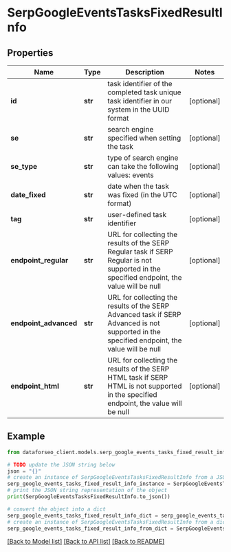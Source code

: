 # SerpGoogleEventsTasksFixedResultInfo


## Properties

Name | Type | Description | Notes
------------ | ------------- | ------------- | -------------
**id** | **str** | task identifier of the completed task unique task identifier in our system in the UUID format | [optional] 
**se** | **str** | search engine specified when setting the task | [optional] 
**se_type** | **str** | type of search engine can take the following values: events | [optional] 
**date_fixed** | **str** | date when the task was fixed (in the UTC format) | [optional] 
**tag** | **str** | user-defined task identifier | [optional] 
**endpoint_regular** | **str** | URL for collecting the results of the SERP Regular task if SERP Regular is not supported in the specified endpoint, the value will be null | [optional] 
**endpoint_advanced** | **str** | URL for collecting the results of the SERP Advanced task if SERP Advanced is not supported in the specified endpoint, the value will be null | [optional] 
**endpoint_html** | **str** | URL for collecting the results of the SERP HTML task if SERP HTML is not supported in the specified endpoint, the value will be null | [optional] 

## Example

```python
from dataforseo_client.models.serp_google_events_tasks_fixed_result_info import SerpGoogleEventsTasksFixedResultInfo

# TODO update the JSON string below
json = "{}"
# create an instance of SerpGoogleEventsTasksFixedResultInfo from a JSON string
serp_google_events_tasks_fixed_result_info_instance = SerpGoogleEventsTasksFixedResultInfo.from_json(json)
# print the JSON string representation of the object
print(SerpGoogleEventsTasksFixedResultInfo.to_json())

# convert the object into a dict
serp_google_events_tasks_fixed_result_info_dict = serp_google_events_tasks_fixed_result_info_instance.to_dict()
# create an instance of SerpGoogleEventsTasksFixedResultInfo from a dict
serp_google_events_tasks_fixed_result_info_from_dict = SerpGoogleEventsTasksFixedResultInfo.from_dict(serp_google_events_tasks_fixed_result_info_dict)
```
[[Back to Model list]](../README.md#documentation-for-models) [[Back to API list]](../README.md#documentation-for-api-endpoints) [[Back to README]](../README.md)


